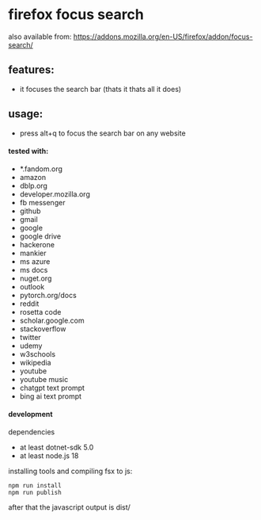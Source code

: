 # firefox focus search

also available from:
https://addons.mozilla.org/en-US/firefox/addon/focus-search/

## features:
- it focuses the search bar (thats it thats all it does)

## usage:
- press alt+q to focus the search bar on any website

#### tested with:
- *.fandom.org
- amazon
- dblp.org
- developer.mozilla.org
- fb messenger
- github
- gmail
- google
- google drive
- hackerone
- mankier
- ms azure
- ms docs
- nuget.org
- outlook
- pytorch.org/docs
- reddit
- rosetta code
- scholar.google.com
- stackoverflow
- twitter
- udemy
- w3schools
- wikipedia
- youtube
- youtube music
- chatgpt text prompt
- bing ai text prompt


#### development

dependencies
- at least dotnet-sdk 5.0
- at least node.js 18

installing tools and compiling fsx to js:
```
npm run install
npm run publish
```
after that the javascript output is dist/
